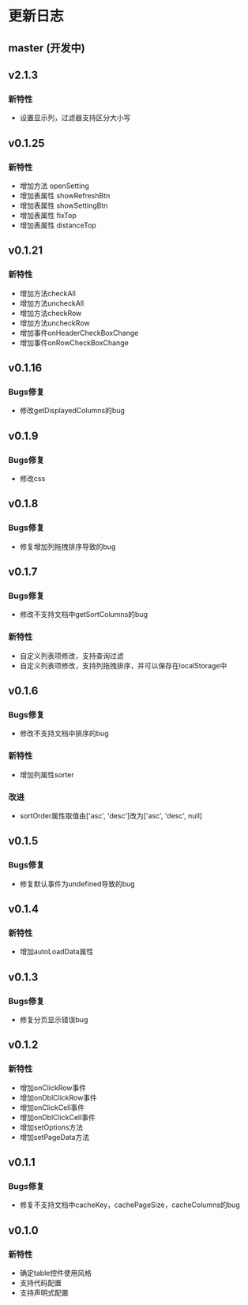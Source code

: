 # 更新日志

## master (开发中)


<!-- ## v1.0.4 -->

<!-- ### 新特性 -->
<!-- * 增加对windows汇编器的支持 -->
<!-- * 为xmake create增加一些新的工程模板，支持tbox版本 -->
<!-- * 支持swift代码 -->
<!-- * 针对-v参数，增加错误输出信息 -->
<!-- * 增加apple编译平台：watchos, watchsimulator的编译支持 -->
<!-- * 增加对windows: x64, amd64, x86_amd64架构的编译支持 -->
<!-- * 实现动态库和静态库的快速切换 -->
<!-- * 添加-j/--jobs参数，手动指定是否多任务编译，默认改为单任务编译 -->

<!-- ### 改进 -->
<!-- * 增强`add_files`接口，支持直接添加`*.o/obj/a/lib`文件，并且支持静态库的合并 -->
<!-- * 裁剪xmake的安装过程，移除一些预编译的二进制程序 -->

<!-- ### Bugs修复 -->
<!-- * [#1](https://github.com/waruqi/xmake/issues/4): 修复win7上安装失败问题 -->
<!-- * 修复和增强工具链检测 -->
<!-- * 修复一些安装脚本的bug, 改成外置sudo进行安装 -->
<!-- * 修复linux x86_64下安装失败问题 -->


## v2.1.3

### 新特性
 * 设置显示列，过滤器支持区分大小写

## v0.1.25

### 新特性
 * 增加方法 openSetting
 * 增加表属性 showRefreshBtn
 * 增加表属性 showSettingBtn
 * 增加表属性 fixTop
 * 增加表属性 distanceTop


## v0.1.21

### 新特性
 * 增加方法checkAll
 * 增加方法uncheckAll
 * 增加方法checkRow
 * 增加方法uncheckRow
 * 增加事件onHeaderCheckBoxChange
 * 增加事件onRowCheckBoxChange



## v0.1.16

### Bugs修复
 * 修改getDisplayedColumns的bug


## v0.1.9

### Bugs修复
 * 修改css



## v0.1.8

### Bugs修复
 * 修复增加列拖拽排序导致的bug




## v0.1.7

### Bugs修复
 * 修改不支持文档中getSortColumns的bug

### 新特性
 * 自定义列表项修改，支持查询过滤
 * 自定义列表项修改，支持列拖拽排序，并可以保存在localStorage中



## v0.1.6

### Bugs修复
 * 修改不支持文档中排序的bug

### 新特性
 * 增加列属性sorter

### 改进
 * sortOrder属性取值由['asc', 'desc']改为['asc', 'desc', null]



## v0.1.5

### Bugs修复
 * 修复默认事件为undefined导致的bug



## v0.1.4

### 新特性
 * 增加autoLoadData属性



## v0.1.3

### Bugs修复
 * 修复分页显示错误bug



## v0.1.2

### 新特性
 * 增加onClickRow事件
 * 增加onDblClickRow事件
 * 增加onClickCell事件
 * 增加onDblClickCell事件
 * 增加setOptions方法
 * 增加setPageData方法



## v0.1.1

### Bugs修复
 * 修复不支持文档中cacheKey，cachePageSize，cacheColumns的bug



## v0.1.0

### 新特性
* 确定table控件使用风格
* 支持代码配置
* 支持声明式配置